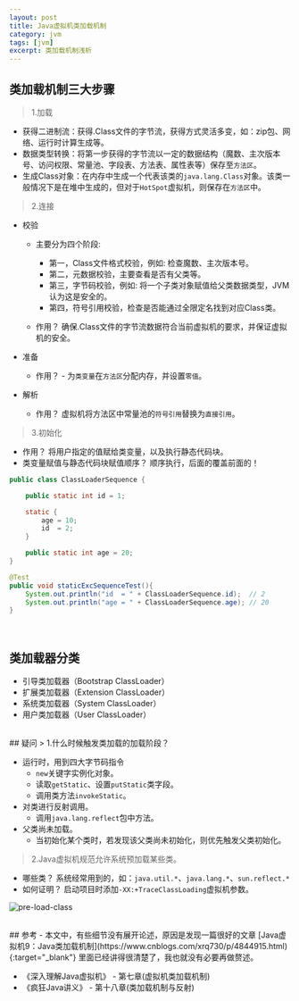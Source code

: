 ```yaml
---
layout: post
title: Java虚拟机类加载机制
category: jvm
tags: [jvm]
excerpt: 类加载机制浅析
---
```

## 类加载机制三大步骤  

> 1.加载  

- 获得二进制流：获得.Class文件的字节流，获得方式灵活多变，如：zip包、网络、运行时计算生成等。
- 数据类型转换：将第一步获得的字节流以一定的数据结构（魔数、主次版本号、访问权限、常量池、字段表、方法表、属性表等）保存至`方法区`。
- 生成Class对象：在内存中生成一个代表该类的`java.lang.Class`对象。该类一般情况下是在堆中生成的，但对于`HotSpot`虚拟机，则保存在`方法区`中。  

> 2.连接  

- 校验
    + 主要分为四个阶段: 
        + 第一，Class文件格式校验，例如: 检查魔数、主次版本号。
        + 第二，元数据校验，主要查看是否有父类等。
        + 第三，字节码校验，例如: 将一个子类对象赋值给父类数据类型，JVM认为这是安全的。
        + 第四，符号引用校验，检查是否能通过全限定名找到对应Class类。

    + 作用？ 确保.Class文件的字节流数据符合当前虚拟机的要求，并保证虚拟机的安全。  

- 准备
    - 作用？ - 为`类变量`在`方法区`分配内存，并设置`零值`。
- 解析
    - 作用？ 虚拟机将方法区中常量池的`符号引用`替换为`直接引用`。  

> 3.初始化  

- 作用？ 将用户指定的值赋给类变量，以及执行静态代码块。
- 类变量赋值与静态代码块赋值顺序？ 顺序执行，后面的覆盖前面的！  

```java
public class ClassLoaderSequence {

    public static int id = 1;

    static {
        age = 10;
        id  = 2;
    }

    public static int age = 20;
}

@Test
public void staticExcSequenceTest(){
    System.out.println("id  = " + ClassLoaderSequence.id);  // 2
    System.out.println("age = " + ClassLoaderSequence.age); // 20
}
```

<br>

## 类加载器分类
- 引导类加载器（Bootstrap ClassLoader）
- 扩展类加载器（Extension ClassLoader）
- 系统类加载器（System ClassLoader）
- 用户类加载器（User ClassLoader）
 
<br>
## 疑问
> 1.什么时候触发类加载的加载阶段？  

- 运行时，用到四大字节码指令
    * `new`关键字实例化对象。
    * 读取`getStatic`、设置`putStatic`类字段。
    * 调用类方法`invokeStatic`。
- 对类进行反射调用。
    - 调用`java.lang.reflect`包中方法。
- 父类尚未加载。
    - 当初始化某个类时，若发现该父类尚未初始化，则优先触发父类初始化。
 

> 2.Java虚拟机规范允许系统预加载某些类。  

- 哪些类？ 系统经常用到的，如：`java.util.*`、`java.lang.*`、`sun.reflect.*`
- 如何证明？ 启动项目时添加`-XX:+TraceClassLoading`虚拟机参数。  


![pre-load-class](http://px8rn4o1y.bkt.clouddn.com/%E9%A2%84%E5%8A%A0%E8%BD%BD%E7%B1%BB.png)
 
<br>
## 参考
- 本文中，有些细节没有展开论述，原因是发现一篇很好的文章 [Java虚拟机9：Java类加载机制](https://www.cnblogs.com/xrq730/p/4844915.html){:target="_blank"} 里面已经讲得很清楚了，我也就没有必要再做赘述。

- 《深入理解Java虚拟机》 - 第七章(虚拟机类加载机制)
- 《疯狂Java讲义》 - 第十八章(类加载机制与反射)